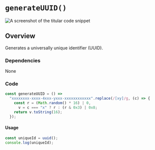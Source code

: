# `generateUUID()`

![A screenshot of the titular code snippet](../snapshots/generateUUID.png)

## Overview

Generates a universally unique identifier (UUID).

### Dependencies

None

### Code

```js
const generateUUID = () =>
  "xxxxxxxx-xxxx-4xxx-yxxx-xxxxxxxxxxxx".replace(/[xy]/g, (c) => {
    const r = (Math.random() * 16) | 0,
      v = c === "x" ? r : (r & 0x3) | 0x8;
    return v.toString(16);
  });
```

#### Usage

```js
const uniqueId = uuid();
console.log(uniqueId);
```
